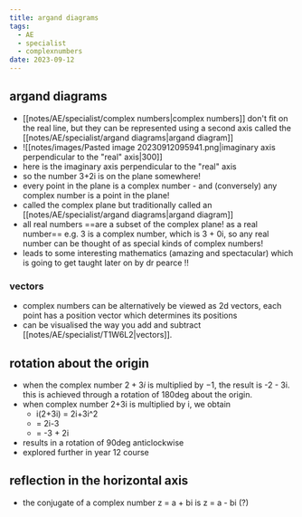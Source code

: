```yaml
---
title: argand diagrams
tags:
  - AE
  - specialist
  - complexnumbers
date: 2023-09-12
---
```

## argand diagrams
- [[notes/AE/specialist/complex numbers|complex numbers]] don't fit on the real line, but they can be represented using a second axis called the [[notes/AE/specialist/argand diagrams|argand diagram]]
- ![[notes/images/Pasted image 20230912095941.png|imaginary axis perpendicular to the "real" axis|300]]
- here is the imaginary axis perpendicular to the "real" axis
- so the number 3+2i is on the plane somewhere!
- every point in the plane is a complex number - and (conversely) any complex number is a point in the plane!
- called the complex plane but traditionally called an [[notes/AE/specialist/argand diagrams|argand diagram]]
- all real numbers ==are a subset of the complex plane! as a real number== e.g. 3 is a complex number, which is 3 + 0i, so any real number can be thought of as special kinds of complex numbers!
- leads to some interesting mathematics (amazing and spectacular) which is going to get taught later on by dr pearce !! 
### vectors
- complex numbers can be alternatively be viewed as 2d vectors, each point has a position vector which determines its positions
- can be visualised the way you add and subtract [[notes/AE/specialist/T1W6L2|vectors]].

## rotation about the origin
- when the complex number $2+3i$ is multiplied by $-1$, the result is -2 - 3i. this is achieved through a rotation of 180deg about the origin.
- when complex number 2+3i is multiplied by i, we obtain
	- i(2+3i) = 2i+3i^2
	- = 2i-3
	- = -3 + 2i
- results in a rotation of 90deg anticlockwise
- explored further in year 12 course

## reflection in the horizontal axis
- the conjugate of a complex number z = a + bi is z = a - bi (?)